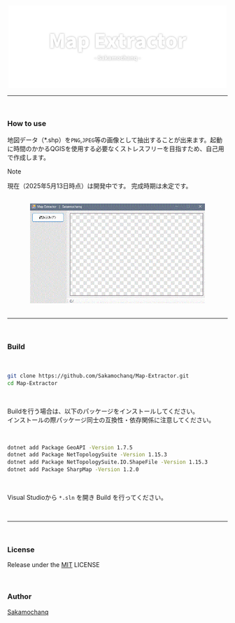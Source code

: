 <div align="center">
    <a href="#">
        <img src="./assets/Map-Extractor-Logo.png" width="500px" alt="Logo">
    </a>
    <hr>
</div>

<br>

### How to use

地図データ（*.shp）を`PNG`,`JPEG`等の画像として抽出することが出来ます。起動に時間のかかるQGISを使用する必要なくストレスフリーを目指すため、自己用で作成します。

> [!note]
> 現在（2025年5月13日時点）は開発中です。
> 完成時期は未定です。

<br>

<div align="center">
    <a href="#">
        <img src="./assets/Map-Extractor-Demo.gif" width="400px" alt="Demo">
    </a>
</div>

<br>
<hr>
<br>

### Build

<br>

```bash
git clone https://github.com/Sakamochanq/Map-Extractor.git
cd Map-Extractor
```

<br>

Buildを行う場合は、以下のパッケージをインストールしてください。  
インストールの際パッケージ同士の互換性・依存関係に注意してください。

<br>

```bash
dotnet add Package GeoAPI -Version 1.7.5
dotnet add Package NetTopologySuite -Version 1.15.3
dotnet add Package NetTopologySuite.IO.ShapeFile -Version 1.15.3
dotnet add Package SharpMap -Version 1.2.0
```

<br>

Visual Studioから `*.sln` を開き Build を行ってください。

<br>
<hr>
<br>

### License

Release under the [MIT](./LICENSE) LICENSE

<br>

### Author

[Sakamochanq](https://github.com/Sakamochanq)
